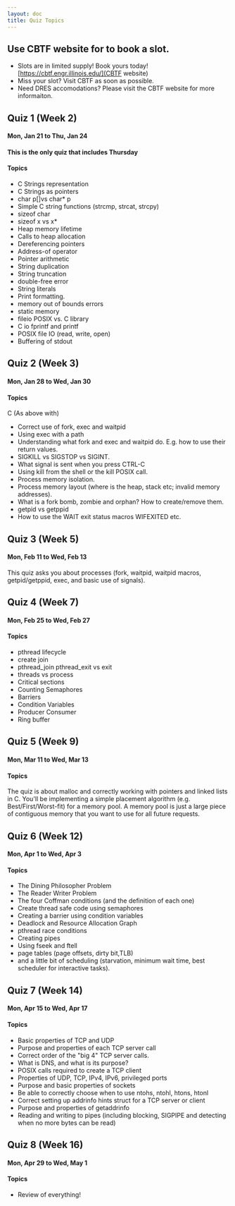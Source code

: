 ```yaml
---
layout: doc
title: Quiz Topics
---
```


## Use CBTF website for to book a slot.

* Slots are in limited supply! Book yours today!  [https://cbtf.engr.illinois.edu/](CBTF website)
* Miss your slot? Visit CBTF as soon as possible. 
* Need DRES accomodations? Please visit the CBTF website for more informaiton.

## Quiz 1 (Week 2)

#### Mon, Jan 21 to Thu, Jan 24

#### This is the only quiz that includes Thursday

#### Topics

* C Strings representation
* C Strings as pointers
* char p[]vs char* p
* Simple C string functions (strcmp, strcat, strcpy)
* sizeof char
* sizeof x vs x*
* Heap memory lifetime
* Calls to heap allocation
* Dereferencing pointers
* Address-of operator
* Pointer arithmetic
* String duplication
* String truncation
* double-free error
* String literals
* Print formatting.
* memory out of bounds errors
* static memory
* fileio POSIX vs. C library
* C io fprintf and printf
* POSIX file IO (read, write, open)
* Buffering of stdout


## Quiz 2 (Week 3)
#### Mon, Jan 28 to Wed, Jan 30

#### Topics
C (As above with)


* Correct use of fork, exec and waitpid
* Using exec with a path
* Understanding what fork and exec and waitpid do. E.g. how to use their return values.
* SIGKILL vs SIGSTOP vs SIGINT.
* What signal is sent when you press CTRL-C
* Using kill from the shell or the kill POSIX call.
* Process memory isolation.
* Process memory layout (where is the heap, stack etc; invalid memory addresses).
* What is a fork bomb, zombie and orphan? How to create/remove them.
* getpid vs getppid
* How to use the WAIT exit status macros WIFEXITED etc.


## Quiz 3 (Week 5)

#### Mon, Feb 11 to Wed, Feb 13

This quiz asks you about processes (fork, waitpid, waitpid macros, getpid/getppid, exec, and basic use of signals).

## Quiz 4 (Week 7)

#### Mon, Feb 25 to Wed, Feb 27

#### Topics

* pthread lifecycle
* create join
* pthread_join pthread_exit vs exit
* threads vs process
* Critical sections
* Counting Semaphores
* Barriers
* Condition Variables
* Producer Consumer
* Ring buffer

## Quiz 5 (Week 9)

#### Mon, Mar 11  to Wed, Mar 13


#### Topics


The quiz is about malloc and correctly working with pointers and linked lists in C. You'll be implementing a simple placement algorithm (e.g. Best/First/Worst-fit) for a memory pool. A memory pool is just a large piece of contiguous memory that you want to use for all future requests.


## Quiz 6 (Week 12)

#### Mon, Apr 1 to Wed, Apr 3

#### Topics

* The Dining Philosopher Problem
* The Reader Writer Problem
* The four  Coffman conditions (and the definition of each one)
* Create thread safe code using semaphores
* Creating a barrier using condition variables
* Deadlock and Resource Allocation Graph
* pthread race conditions
* Creating pipes
* Using fseek and ftell
* page tables (page offsets, dirty bit,TLB)
* and a little bit of scheduling (starvation, minimum wait time, best scheduler for interactive tasks).

## Quiz 7 (Week 14)

#### Mon, Apr 15 to Wed, Apr 17

#### Topics

* Basic properties of TCP and UDP
* Purpose and properties of each TCP server call
* Correct order of the "big 4" TCP server calls.
* What is DNS, and what is its purpose?
* POSIX calls required to create a TCP client
* Properties of UDP, TCP, IPv4, IPv6, privileged ports
* Purpose and basic properties of sockets
* Be able to correctly choose when to use ntohs, ntohl, htons, htonl
* Correct setting up addrinfo hints struct for a TCP server or client
* Purpose and properties of getaddrinfo
* Reading and writing to pipes (including blocking, SIGPIPE and detecting when no more bytes can be read)

## Quiz 8 (Week 16)

#### Mon, Apr 29 to	Wed, May 1

#### Topics

* Review of everything!
